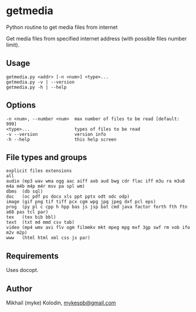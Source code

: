 getmedia
========

Python routine to get media files from internet

Get media files from specified internet address 
(with possible files number limit).

Usage
-----

    getmedia.py <addr> [-n <num>] <type>...
    getmedia.py -v | --version
    getmedia.py -h | --help
  
Options
-------

    -n <num>, --number <num>  max number of files to be read [default: 999]
    <type>...                 types of files to be read
    -v --version              version info
    -h --help                 this help screen
  
File types and groups
---------------------

    explicit files extensions
    all
    audio (mp3 wav wma ogg aac aiff aob aud bwg cdr flac iff m3u ra m3u8 m4a m4b m4p m4r msv pa spl wm)
    dbms  (db sql)
    doc   (oc pdf ps docx xls ppt pptx odt odc odp)
    image (gif png tif tiff pcx cgm wpg jpg jpeg dxf pcl eps)
    prog  (py pl c cpp h hpp bas js jsp bat cmd java factor forth fth ftn a68 pas tcl par)
    tex   (tex bib bbl)
    text  (txt md mmd csv tab)
    video (mp4 wmv avi flv ogm filmmkv mkt mpeg mpg mxf 3gp swf rm vob ifo m2v m2p)
    www   (html html xml css js par)

Requirements
------------

Uses docopt.

Author
------

Mikhail (myke) Kolodin, mykespb@gmail.com

